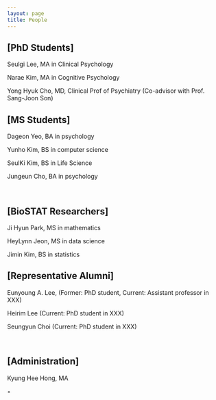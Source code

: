 ```yaml
---
layout: page
title: People
---
```


## [PhD Students]

Seulgi Lee, MA in Clinical Psychology

Narae Kim, MA in Cognitive Psychology 

Yong Hyuk Cho, MD, Clinical Prof of Psychiatry
(Co-advisor with Prof. Sang-Joon Son)
<br>
## [MS Students]

Dageon Yeo, BA in psychology
 
Yunho Kim, BS in computer science

SeulKi Kim, BS in Life Science

Jungeun Cho, BA in psychology

<br>

## [BioSTAT Researchers]
 
Ji Hyun Park, MS in mathematics

HeyLynn Jeon, MS in data science

Jimin Kim, BS in statistics
<br>

## [Representative Alumni]

Eunyoung A. Lee, (Former: PhD student, Current: Assistant professor in XXX)   

Heirim Lee  (Current: PhD student in XXX)   

Seungyun Choi  (Current: PhD student in XXX)   

<br>

## [Administration]

Kyung Hee Hong, MA

◦ 
